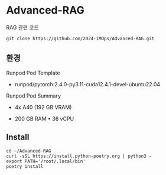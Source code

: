 # Advanced-RAG
RAG 관련 코드
```
git clone https://github.com/2024-iMOps/Advanced-RAG.git
```

## 환경
Runpod Pod Template

- runpod/pytorch:2.4.0-py3.11-cuda12.4.1-devel-ubuntu22.04

Runpod Pod Summary

- 4x A40 (192 GB VRAM)

- 200 GB RAM • 36 vCPU

## Install
```
cd ~/Advanced-RAG
curl -sSL https://install.python-poetry.org | python3 -
export PATH='/root/.local/bin'
poetry install
```
